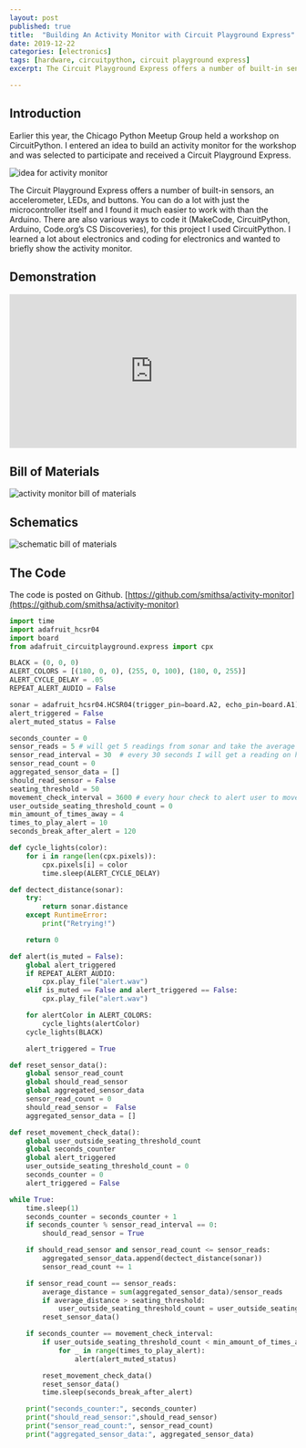 ```yaml
---
layout: post
published: true
title:  "Building An Activity Monitor with Circuit Playground Express"
date: 2019-12-22
categories: [electronics]
tags: [hardware, circuitpython, circuit playground express]
excerpt: The Circuit Playground Express offers a number of built-in sensors, an accelerometer, LEDs, and buttons. You can do a lot with just the microcontroller itself and I found it much easier to work with than the Arduino.

---
```


## Introduction

Earlier this year, the Chicago Python Meetup Group held a workshop on CircuitPython. I entered an idea to build an activity monitor for the workshop and was selected to participate and received a Circuit Playground Express.

<img src="{{site.url}}/assets/dist/images/blog/activity-monitor/tweet.jpg" alt="idea for activity monitor" />

The Circuit Playground Express offers a number of built-in sensors, an accelerometer, LEDs, and buttons. You can do a lot with just the microcontroller itself and I found it much easier to work with than the Arduino. There are also various ways to code it (MakeCode, CircuitPython, Arduino, Code.org’s CS Discoveries), for this project I used CircuitPython. I learned a lot about electronics and coding for electronics and wanted to briefly show the activity monitor.

## Demonstration
<iframe width="100%" height="270" src="https://www.youtube.com/embed/pb1g1a4TTLI" frameborder="0" allow="accelerometer; autoplay; encrypted-media; gyroscope; picture-in-picture" allowfullscreen></iframe>

## Bill of Materials
<img src="{{site.url}}/assets/dist/images/blog/activity-monitor/bill of materials.jpg" alt="activity monitor bill of materials" />

## Schematics
<img src="{{site.url}}/assets/dist/images/blog/activity-monitor/schematic.jpg" alt="schematic bill of materials" />

## The Code
The code is posted on Github. [https://github.com/smithsa/activity-monitor](https://github.com/smithsa/activity-monitor)

``` python
import time
import adafruit_hcsr04
import board
from adafruit_circuitplayground.express import cpx

BLACK = (0, 0, 0)
ALERT_COLORS = [(180, 0, 0), (255, 0, 100), (180, 0, 255)]
ALERT_CYCLE_DELAY = .05
REPEAT_ALERT_AUDIO = False

sonar = adafruit_hcsr04.HCSR04(trigger_pin=board.A2, echo_pin=board.A1)
alert_triggered = False
alert_muted_status = False

seconds_counter = 0
sensor_reads = 5 # will get 5 readings from sonar and take the average
sensor_read_interval = 30  # every 30 seconds I will get a reading on how far a user is away
sensor_read_count = 0
aggregated_sensor_data = []
should_read_sensor = False
seating_threshold = 50
movement_check_interval = 3600 # every hour check to alert user to moves
user_outside_seating_threshold_count = 0
min_amount_of_times_away = 4
times_to_play_alert = 10
seconds_break_after_alert = 120

def cycle_lights(color):
    for i in range(len(cpx.pixels)):
        cpx.pixels[i] = color
        time.sleep(ALERT_CYCLE_DELAY)

def dectect_distance(sonar):
    try:
        return sonar.distance
    except RuntimeError:
        print("Retrying!")

    return 0

def alert(is_muted = False):
    global alert_triggered
    if REPEAT_ALERT_AUDIO:
        cpx.play_file("alert.wav")
    elif is_muted == False and alert_triggered == False:
        cpx.play_file("alert.wav")

    for alertColor in ALERT_COLORS:
        cycle_lights(alertColor)
    cycle_lights(BLACK)

    alert_triggered = True

def reset_sensor_data():
    global sensor_read_count
    global should_read_sensor
    global aggregated_sensor_data
    sensor_read_count = 0
    should_read_sensor =  False
    aggregated_sensor_data = []

def reset_movement_check_data():
    global user_outside_seating_threshold_count
    global seconds_counter
    global alert_triggered
    user_outside_seating_threshold_count = 0
    seconds_counter = 0
    alert_triggered = False

while True:
    time.sleep(1)
    seconds_counter = seconds_counter + 1
    if seconds_counter % sensor_read_interval == 0:
        should_read_sensor = True

    if should_read_sensor and sensor_read_count <= sensor_reads:
        aggregated_sensor_data.append(dectect_distance(sonar))
        sensor_read_count += 1

    if sensor_read_count == sensor_reads:
        average_distance = sum(aggregated_sensor_data)/sensor_reads
        if average_distance > seating_threshold:
            user_outside_seating_threshold_count = user_outside_seating_threshold_count + 1
        reset_sensor_data()

    if seconds_counter == movement_check_interval:
        if user_outside_seating_threshold_count < min_amount_of_times_away:
            for _ in range(times_to_play_alert):
                alert(alert_muted_status)

        reset_movement_check_data()
        reset_sensor_data()
        time.sleep(seconds_break_after_alert)

    print("seconds_counter:", seconds_counter)
    print("should_read_sensor:",should_read_sensor)
    print("sensor_read_count:", sensor_read_count)
    print("aggregated_sensor_data:", aggregated_sensor_data)
```